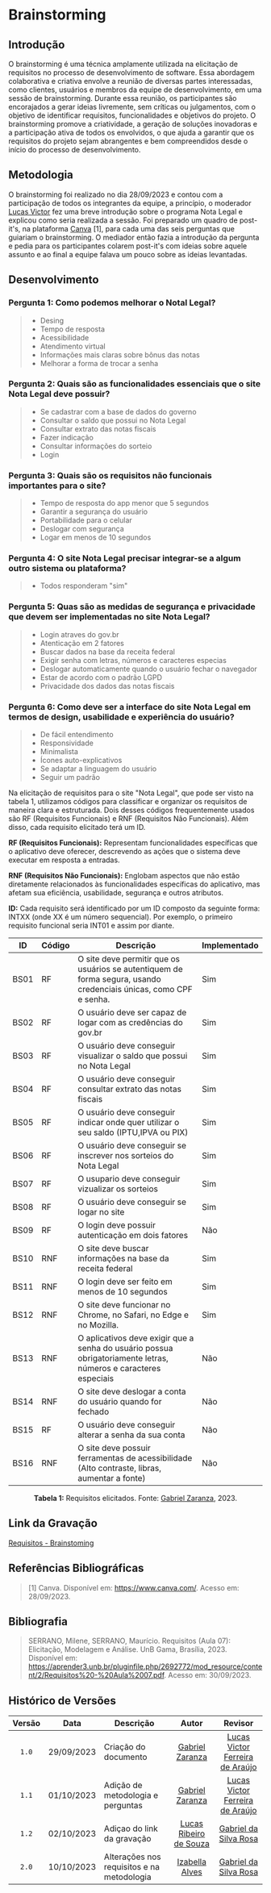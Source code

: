 # Brainstorming
## Introdução

O brainstorming é uma técnica amplamente utilizada na elicitação de requisitos no processo de desenvolvimento de software. Essa abordagem colaborativa e criativa envolve a reunião de diversas partes interessadas, como clientes, usuários e membros da equipe de desenvolvimento, em uma sessão de brainstorming. Durante essa reunião, os participantes são encorajados a gerar ideias livremente, sem críticas ou julgamentos, com o objetivo de identificar requisitos, funcionalidades e objetivos do projeto. O brainstorming promove a criatividade, a geração de soluções inovadoras e a participação ativa de todos os envolvidos, o que ajuda a garantir que os requisitos do projeto sejam abrangentes e bem compreendidos desde o início do processo de desenvolvimento.

## Metodologia
O brainstorming foi realizado no dia 28/09/2023 e contou com a participação de todos os integrantes da equipe, a princípio, o moderador [Lucas Victor](https://github.com/Lucas13032003) fez uma breve introdução sobre o programa Nota Legal e explicou como seria realizada a sessão. Foi preparado um quadro de post-it's, na plataforma [Canva](canva.com) [1], para cada uma das seis perguntas que guiariam o brainstorming. O mediador então fazia a introdução da pergunta e pedia para os participantes colarem post-it's com ideias sobre aquele assunto e ao final a equipe falava um pouco sobre as ideias levantadas.

## Desenvolvimento

### Pergunta 1: Como podemos melhorar o Notal Legal?
> - Desing
> - Tempo de resposta
> - Acessibilidade
> - Atendimento virtual
> - Informações mais claras sobre bônus das notas
> - Melhorar a forma de trocar a senha

### Pergunta 2: Quais são as funcionalidades essenciais que o site Nota Legal deve possuir?
> - Se cadastrar com a base de dados do governo
> - Consultar o saldo que possui no Nota Legal
> - Consultar extrato das notas fiscais
> - Fazer indicação
> - Consultar informações do sorteio
> - Login

### Pergunta 3: Quais são os requisitos não funcionais importantes para o site?
> - Tempo de resposta do app menor que 5 segundos
> - Garantir a segurança do usuário
> - Portabilidade para o celular
> - Deslogar com segurança
> - Logar em menos de 10 segundos


### Pergunta 4: O site Nota Legal precisar integrar-se a algum outro sistema ou plataforma?
> - Todos responderam "sim"

### Pergunta 5: Quas são as medidas de segurança e privacidade que devem ser implementadas no site Nota Legal?
> - Login atraves do gov.br
> - Atenticação em 2 fatores
> - Buscar dados na base da receita federal
> - Exigir senha com letras, números e caracteres especias
> - Deslogar automaticamente quando o usuário fechar o navegador
> - Estar de acordo com o padrão LGPD
> - Privacidade dos dados das notas fiscais

### Pergunta 6: Como deve ser a interface do site Nota Legal em termos de design, usabilidade e experiência do usuário?
> - De fácil entendimento
> - Responsividade
> - Minimalista
> - Ícones auto-explicativos
> - Se adaptar a linguagem do usuário
> - Seguir um padrão

Na elicitação de requisitos para o site "Nota Legal", que pode ser visto na tabela 1, utilizamos códigos para classificar e organizar os requisitos de maneira clara e estruturada. Dois desses códigos frequentemente usados são RF (Requisitos Funcionais) e RNF (Requisitos Não Funcionais). Além disso, cada requisito elicitado terá um ID.

**RF (Requisitos Funcionais):** Representam funcionalidades específicas que o aplicativo deve oferecer, descrevendo as ações que o sistema deve executar em resposta a entradas.

**RNF (Requisitos Não Funcionais):** Englobam aspectos que não estão diretamente relacionados às funcionalidades específicas do aplicativo, mas afetam sua eficiência, usabilidade, segurança e outros atributos.

**ID:** Cada requisito será identificado por um ID composto da seguinte forma: INTXX (onde XX é um número sequencial). Por exemplo, o primeiro requisito funcional seria INT01 e assim por diante.

<div align="center">

| ID   | Código | Descrição                                                                                      | Implementado |
|------|--------|------------------------------------------------------------------------------------------------|--------------|
| BS01| RF     | O site deve permitir que os usuários se autentiquem de forma segura, usando credenciais únicas, como CPF e senha. |   Sim        |
| BS02|    RF  | O usuário deve ser capaz de logar com as credências do gov.br |   Sim        |
| BS03|    RF| O usuário deve conseguir visualizar o saldo que possui no Nota Legal | Sim          |
| BS04|    RF| O usuário deve conseguir consultar extrato das notas fiscais |     Sim     |
| BS05|    RF  | O usuário deve conseguir indicar onde quer utilizar o seu saldo (IPTU,IPVA ou PIX)  |       Sim   |
| BS06|      RF| O usuário deve conseguir se inscrever nos sorteios do Nota Legal |  Sim         |
| BS07|      RF| O usupario deve conseguir vizualizar os sorteios |     Sim      |
| BS08|   RF   | O usuário deve conseguir se logar no site |  Sim         |
| BS09|   RF   | O login deve possuir autenticação em dois fatores |  Não         |
| BS10|    RNF  | O site deve buscar informações na base da receita federal |    Sim       |
| BS11|  RNF    | O login deve ser feito em menos de 10 segundos |       Sim    |
| BS12|   RNF   | O site deve funcionar no Chrome, no Safari, no Edge e no Mozilla.	 |   Sim        |
| BS13|   RNF   | O aplicativos deve exigir que a senha do usuário possua obrigatoriamente letras, números e caracteres especiais |   Não        |
| BS14|    RNF  | O site deve deslogar a conta do usuário quando for fechado |     Não      |
| BS15|    RF  | O usuário deve conseguir alterar a senha da sua conta |     Não      |
| BS16|    RNF  | O site deve possuir ferramentas de acessibilidade (Alto contraste, libras, aumentar a fonte) |     Não      |

**Tabela 1:** Requisitos elicitados. Fonte: [Gabriel Zaranza](https://github.com/GZaranza), 2023.

</div>


## Link da Gravação

[Requisitos - Brainstoming](https://youtu.be/wPMoeSRbOjA)

## Referências Bibliográficas

> [1] Canva. Disponível em: <https://www.canva.com/>. Acesso em: 28/09/2023.
## Bibliografia
> SERRANO, Milene, SERRANO, Maurício. Requisitos (Aula 07): Elicitação, Modelagem e Análise. UnB Gama, Brasília, 2023. Disponível em: <https://aprender3.unb.br/pluginfile.php/2692772/mod_resource/content/2/Requisitos%20-%20Aula%2007.pdf>. Acesso em: 30/09/2023.


## Histórico de Versões
|Versão|Data|Descrição|Autor|Revisor|
|:----:|----|---------|:-----:|:-------:|
|`1.0`|29/09/2023|Criação do documento|[Gabriel Zaranza](https://github.com/GZaranza)|[Lucas Victor Ferreira de Araújo](https://github.com/Lucas13032003)|
|`1.1`|01/10/2023|Adição de metodologia e perguntas|[Gabriel Zaranza](https://github.com/GZaranza)|[Lucas Victor Ferreira de Araújo](https://github.com/Lucas13032003)|
|`1.2`| 02/10/2023 | Adiçao do link da gravação | [Lucas Ribeiro de Souza](https://github.com/lucassouzs) | [Gabriel da Silva Rosa](https://github.com/gabrielrosa09) |
|`2.0`| 10/10/2023 | Alterações nos requisitos e na metodologia | [Izabella Alves](https://github.com/izabellaalves) | [Gabriel da Silva Rosa](https://github.com/gabrielrosa09) |
